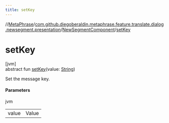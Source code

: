 ```yaml
---
title: setKey
---
```

//[MetaPhrase](../../../index.html)/[com.github.diegoberaldin.metaphrase.feature.translate.dialog.newsegment.presentation](../index.html)/[NewSegmentComponent](index.html)/[setKey](set-key.html)



# setKey



[jvm]\
abstract fun [setKey](set-key.html)(value: [String](https://kotlinlang.org/api/latest/jvm/stdlib/kotlin/-string/index.html))



Set the message key.



#### Parameters


jvm

| | |
|---|---|
| value | Value |




